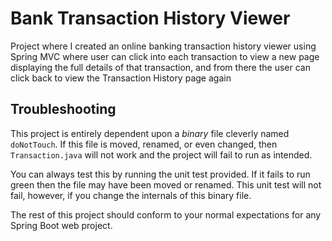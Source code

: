 # Bank Transaction History Viewer

Project where I created an online banking transaction history viewer using Spring MVC where user can click into each transaction to view a new page displaying the full details of that transaction, and from there the user can click back to view the Transaction History page again

## Troubleshooting

This project is entirely dependent upon a _binary_ file cleverly named `doNotTouch`. If this file is moved, renamed, or even changed, then `Transaction.java` will not work and the project will fail to run as intended.

You can always test this by running the unit test provided. If it fails to run green then the file may have been moved or renamed. This unit test will not fail, however, if you change the internals of this binary file.

The rest of this project should conform to your normal expectations for any Spring Boot web project.
